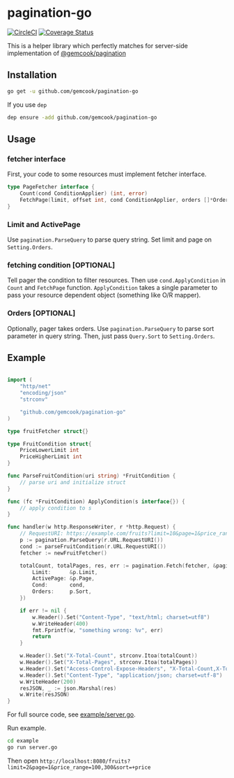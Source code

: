 # pagination-go

[![CircleCI](https://circleci.com/gh/gemcook/pagination-go/tree/master.svg?style=shield)](https://circleci.com/gh/gemcook/pagination-go/tree/master) [![Coverage Status](https://coveralls.io/repos/github/gemcook/pagination-go/badge.svg?branch=master)](https://coveralls.io/github/gemcook/pagination-go?branch=master)

This is a helper library which perfectly matches for server-side implementation of [@gemcook/pagination](https://github.com/gemcook/pagination)

## Installation

```sh
go get -u github.com/gemcook/pagination-go
```

If you use `dep`

```sh
dep ensure -add github.com/gemcook/pagination-go
```

## Usage

### fetcher interface

First, your code to some resources must implement fetcher interface.

```go
type PageFetcher interface {
    Count(cond ConditionApplier) (int, error)
    FetchPage(limit, offset int, cond ConditionApplier, orders []*Order, result *PageFetchResult) error
}
```

### Limit and ActivePage

Use `pagination.ParseQuery` to parse query string.
Set limit and page on `Setting.Orders`.

### fetching condition [OPTIONAL]

Tell pager the condition to filter resources.
Then use `cond.ApplyCondition` in `Count` and `FetchPage` function.
`ApplyCondition` takes a single parameter to pass your resource dependent object (something like O/R mapper).

### Orders [OPTIONAL]

Optionally, pager takes orders.
Use `pagination.ParseQuery` to parse sort parameter in query string.
Then, just pass `Query.Sort` to `Setting.Orders`.

## Example

```go

import (
    "http/net"
    "encoding/json"
    "strconv"

    "github.com/gemcook/pagination-go"
)

type fruitFetcher struct{}

type FruitCondition struct{
    PriceLowerLimit int
    PriceHigherLimit int
}

func ParseFruitCondition(uri string) *FruitCondition {
    // parse uri and initialize struct
}

func (fc *FruitCondition) ApplyCondition(s interface{}) {
    // apply condition to s
}

func handler(w http.ResponseWriter, r *http.Request) {
	// RequestURI: https://example.com/fruits?limit=10&page=1&price_range=100,300&sort=+price
	p := pagination.ParseQuery(r.URL.RequestURI())
	cond := parseFruitCondition(r.URL.RequestURI())
	fetcher := newFruitFetcher()

	totalCount, totalPages, res, err := pagination.Fetch(fetcher, &pagination.Setting{
		Limit:      &p.Limit,
		ActivePage: &p.Page,
		Cond:       cond,
		Orders:     p.Sort,
	})

	if err != nil {
		w.Header().Set("Content-Type", "text/html; charset=utf8")
		w.WriteHeader(400)
		fmt.Fprintf(w, "something wrong: %v", err)
		return
	}

	w.Header().Set("X-Total-Count", strconv.Itoa(totalCount))
	w.Header().Set("X-Total-Pages", strconv.Itoa(totalPages))
	w.Header().Set("Access-Control-Expose-Headers", "X-Total-Count,X-Total-Pages")
	w.Header().Set("Content-Type", "application/json; charset=utf-8")
	w.WriteHeader(200)
	resJSON, _ := json.Marshal(res)
	w.Write(resJSON)
}
```

For full source code, see [example/server.go](./example/server.go).

Run example.

```sh
cd example
go run server.go
```

Then open `http://localhost:8080/fruits?limit=2&page=1&price_range=100,300&sort=+price`

